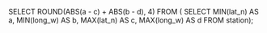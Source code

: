 SELECT ROUND(ABS(a - c) + ABS(b - d), 4) FROM (
SELECT MIN(lat_n) AS a, MIN(long_w) AS b, MAX(lat_n) AS c, MAX(long_w) AS d FROM station);
